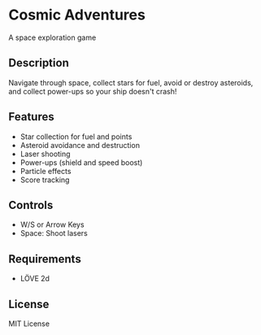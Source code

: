 # Cosmic Adventures

A space exploration game 

## Description
Navigate through space, collect stars for fuel, avoid or destroy asteroids, and collect power-ups so your ship doesn't crash!

## Features
- Star collection for fuel and points
- Asteroid avoidance and destruction
- Laser shooting
- Power-ups (shield and speed boost)
- Particle effects
- Score tracking

## Controls
- W/S or Arrow Keys
- Space: Shoot lasers

## Requirements
- LÖVE 2d


## License
MIT License 